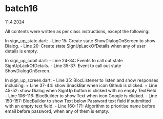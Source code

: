 # batch16
11.4.2024

All contents were written as per class instructions, except the following:

In sign_up_state.dart:
	- Line 15: Create state ShowDialogOnScreen to show Dialog.
	- Line 20: Create state SignUpLackOfDetails when any of user details is empty.

In sign_up_cubit.dart:
	- Line 24-34: Events to call out state SignUpLackOfDetails.
	- Line 35-37: Event to call out state ShowDialogOnScreen.

In sign_up_screen.dart:
	- Line 35: BlocListener to listen and show responses including:
		+ Line 37-44: show SnackBar when icon Github is clicked.
		+ Line 45-52: show Dialog when SignUp button is clicked with no empty TextField.
	- Line 106-116: BlocBuilder to show Text when icon Google is clicked.
	- Line 150-157: BlocBuilder to show Text below Password text field if submitted 
		with an empty text field.
	- Line 160-171: Algorithm to prioritise name before email before password, 
		when any of them is empty.



